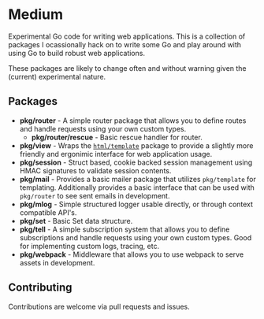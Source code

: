 # Medium

Experimental Go code for writing web applications. This is a collection of packages I ocassionally hack on to write some Go and play around with using Go to build robust web applications.

These packages are likely to change often and without warning given the (current) experimental nature.

## Packages

- **pkg/router** - A simple router package that allows you to define routes and handle requests using your own custom types.
  - **pkg/router/rescue** - Basic rescue handler for router.
- **pkg/view** - Wraps the [`html/template`](https://golang.org/pkg/html/template/) package to provide a slightly more friendly and ergonimic interface for web application usage.
- **pkg/session** - Struct based, cookie backed session management using HMAC signatures to validate session contents.
- **pkg/mail** - Provides a basic mailer package that utilizes `pkg/template` for templating. Additionally provides a basic interface that can be used with `pkg/router` to see sent emails in development.
- **pkg/mlog** - Simple structured logger usable directly, or through context compatible API's.
- **pkg/set** - Basic Set data structure.
- **pkg/tell** - A simple subscription system that allows you to define subscriptions and handle requests using your own custom types. Good for implementing custom logs, tracing, etc.
- **pkg/webpack** - Middleware that allows you to use webpack to serve assets in development.

## Contributing

Contributions are welcome via pull requests and issues.
